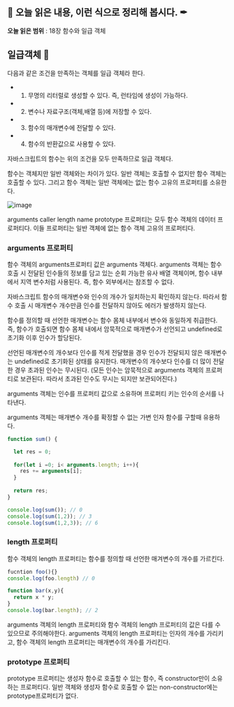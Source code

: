 ## 📕 오늘 읽은 내용, 이런 식으로 정리해 봅시다. ✒

**오늘 읽은 범위** : 18장 함수와 일급 객체 

## 일급객체 📑

다음과 같은 조건을 만족하는 객체를 일급 객체라 한다.
 - 1. 무명의 리터럴로 생성할 수 있다. 즉, 런타임에 생성이 가능하다.
 - 2. 변수나 자료구조(객체,배열 등)에 저장할 수 있다.
 - 3. 함수의 매개변수에 전달할 수 있다.
 - 4. 함수의 반환값으로 사용할 수 있다.

자바스크립트의 함수는 위의 조건을 모두 만족하므로 일급 객체다. 


함수는 객체지만 일반 객체와는 차이가 있다. 일반 객체는 호출할 수 없지만 함수 객체는 호출할 수 있다.
그리고 함수 객체는 일반 객체에는 없는 함수 고유의 프로퍼티를 소유한다. 

![image](https://user-images.githubusercontent.com/76567238/183298070-9542c99a-8ee1-4df2-a3e3-bc4c2d0d5dcb.png)

arguments
caller
length
name
prototype 프로퍼티는 모두 함수 객체의 데이터 프로퍼티다.
이들 프로퍼티는 일반 객체에 없는 함수 객체 고유의 프로퍼티다.

### arguments 프로퍼티

함수 객체의 arguments프로퍼티 값은 arguments 객체다.
arguments 객체는 함수 호출 시 전달된 인수들의 정보를 담고 있는 순회 가능한 유사 배열 객체이며, 함수 내부에서 지역 변수처럼 사용된다.
즉, 함수 외부에서는 참조할 수 없다.

자바스크립트 함수의 매개변수와 인수의 개수가 일치하는지 확인하지 않는다. 
따라서 함수 호출 시 매개변수 개수만큼 인수를 전달하지 않아도 에러가 발생하지 않는다. 

함수를 정의할 때 선언한 매개변수는 함수 몸체 내부에서 변수와 동일하게 취급한다.  
즉, 함수가 호출되면 함수 몸체 내에서 암묵적으로 매개변수가 선언되고 undefined로 초기화 이후 인수가 할당된다.


선언된 매개변수의 개수보다 인수를 적게 전달했을 경우 인수가 전달되지 않은 매개변수는 undefined로 초기화된 상태를 유지한다. 
매개변수의 개수보다 인수를 더 많이 전달한 경우 초과된 인수는 무시된다. 
(모든 인수는 암묵적으로 arguments 객체의 프로퍼티로 보관된다.  따라서 초과된 인수도 무시는 되지만 보관되어진다.)

arguments 객체는 인수를 프로퍼티 값으로 소유하며 프로퍼티 키는 인수의 순서를 나타낸다.


arguments 객체는 매개변수 개수를 확정할 수 없는 가변 인자 함수를 구할때 유용하다.

```js
function sum() {

  let res = 0;
  
  for(let i =0; i< arguments.length; i++){
    res += arguments[i];
  }
  
  return res;
}

console.log(sum()); // 0
console.log(sum(1,2)); // 3
console.log(sum(1,2,3)); // 6

```


### length 프로퍼티

함수 객체의 length 프로퍼티는 함수를 정의할 때 선언한 매겨변수의 개수를 가르킨다.


```js
fucntion foo(){}
console.log(foo.length) // 0

function bar(x,y){
  return x * y;
}
console.log(bar.length); // 2

```

arguments 객체의 length 프로퍼티와 함수 객체의 length 프로퍼티의 값은 다를 수 있으므로 주의해야한다.
arguments 객체의 length 프로퍼티는 인자의 개수를 가리키고, 
함수 객체의 length 프로퍼티는 매개변수의 개수를 가리킨다. 


### prototype 프로퍼티

prototype 프로퍼티는 생성자 함수로 호출할 수 있는 함수, 즉 constructor만이 소유하는 프로퍼티다.
일반 객체와 생성자 함수로 호출할 수 없는 non-constructor에는 prototype프로퍼티가 없다. 
